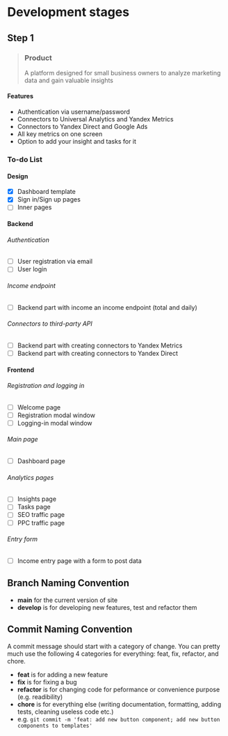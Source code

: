 # Development stages

## Step 1

> ### Product
> A platform designed for small business owners
> to analyze marketing data and gain valuable insights
#### Features
- Authentication via username/password
- Connectors to Universal Analytics and Yandex Metrics
- Connectors to Yandex Direct and Google Ads
- All key metrics on one screen
- Option to add your insight and tasks for it

### To-do List

#### Design
- [x] Dashboard template
- [x] Sign in/Sign up pages
- [ ] Inner pages

#### Backend
###### Authentication
- [ ] User registration via email
- [ ] User login
###### Income endpoint
- [ ] Backend part with income an income endpoint (total and daily)
###### Connectors to third-party API
- [ ] Backend part with creating connectors to Yandex Metrics
- [ ] Backend part with creating connectors to Yandex Direct

#### Frontend
###### Registration and logging in
- [ ] Welcome page
- [ ] Registration modal window
- [ ] Logging-in modal window
###### Main page
- [ ] Dashboard page
###### Analytics pages
- [ ] Insights page
- [ ] Tasks page
- [ ] SEO traffic page
- [ ] PPC traffic page
###### Entry form
- [ ] Income entry page with a form to post data

## Branch Naming Convention

- **main** for the current version of site
- **develop** is for developing new features, test and refactor them

## Commit Naming Convention

A commit message should start with a category of change. You can pretty much use the following 4 categories for everything: feat, fix, refactor, and chore.

- **feat** is for adding a new feature
- **fix** is for fixing a bug
- **refactor** is for changing code for peformance or convenience purpose (e.g. readibility)
- **chore** is for everything else (writing documentation, formatting, adding tests, cleaning useless code etc.)
- e.g. ```git commit -m 'feat: add new button component; add new button components to templates'```
